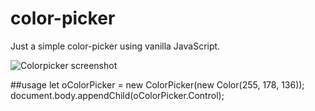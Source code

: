 # color-picker
Just a simple color-picker using vanilla JavaScript.

![Colorpicker screenshot](http://artforge.eu/color-picker.jpg)

##usage
    let oColorPicker = new ColorPicker(new Color(255, 178, 136));
    document.body.appendChild(oColorPicker.Control);